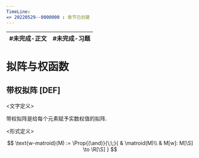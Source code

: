 ```yaml
---
TimeLine: 
=> 20220529--0000000 : 章节已创建
---
```

| #未完成-正文 | #未完成-习题 |
| ------------ | ------------ |

# 拟阵与权函数


## 带权拟阵 [DEF]

\<文字定义\>

带权拟阵是给每个元素赋予实数权值的拟阵. 

\<形式定义\>

$$
\text{w-matroid}(M) := 
\Prop{(\and)}{\;\;}{
    & \matroid(M)\\
    & M[w]: M[\S] \to \R[\S]
}
$$

